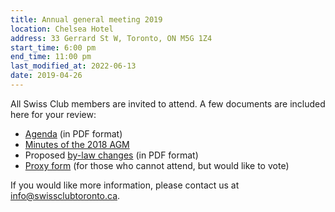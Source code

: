 ```yaml
---
title: Annual general meeting 2019
location: Chelsea Hotel
address: 33 Gerrard St W, Toronto, ON M5G 1Z4
start_time: 6:00 pm
end_time: 11:00 pm
last_modified_at: 2022-06-13
date: 2019-04-26
---
```


All Swiss Club members are invited to attend. A few documents are included here
for your review:

- [Agenda] (in PDF format)
- [Minutes of the 2018 AGM][minutes]
- Proposed [by-law changes][bylaws] (in PDF format)
- [Proxy form][proxy] (for those who cannot attend, but would like to vote)

If you would like more information, please contact us at
<info@swissclubtoronto.ca>.

[agenda]: <{% link /assets/pdf/2019-04-26-agm-agenda.pdf %}>
[minutes]: <{% link /assets/pdf/2019-04-26-agm-2018-minutes.pdf %}>
[bylaws]: <{% link /assets/pdf/2019-04-26-agm-by-laws.pdf %}>
[proxy]: <{% link /assets/pdf/2019-04-26-agm-proxy.pdf %}>

